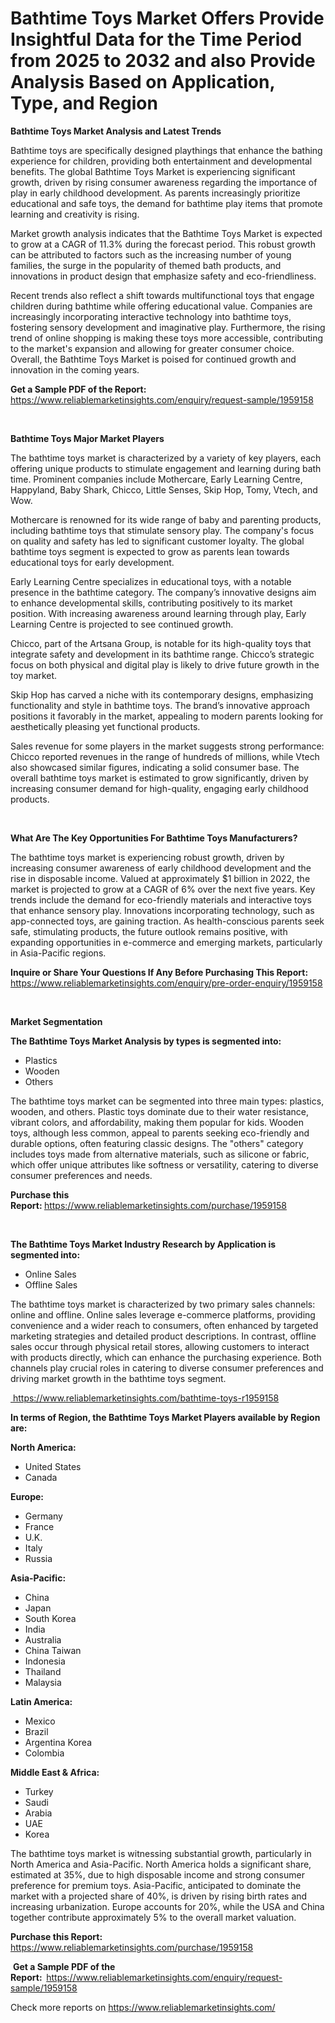 <p><h1>Bathtime Toys Market Offers Provide Insightful Data for the Time Period from 2025 to 2032 and also Provide Analysis Based on Application, Type, and Region</h1></p><p><strong>Bathtime Toys Market Analysis and Latest Trends</strong></p>
<p><p>Bathtime toys are specifically designed playthings that enhance the bathing experience for children, providing both entertainment and developmental benefits. The global Bathtime Toys Market is experiencing significant growth, driven by rising consumer awareness regarding the importance of play in early childhood development. As parents increasingly prioritize educational and safe toys, the demand for bathtime play items that promote learning and creativity is rising.</p><p>Market growth analysis indicates that the Bathtime Toys Market is expected to grow at a CAGR of 11.3% during the forecast period. This robust growth can be attributed to factors such as the increasing number of young families, the surge in the popularity of themed bath products, and innovations in product design that emphasize safety and eco-friendliness. </p><p>Recent trends also reflect a shift towards multifunctional toys that engage children during bathtime while offering educational value. Companies are increasingly incorporating interactive technology into bathtime toys, fostering sensory development and imaginative play. Furthermore, the rising trend of online shopping is making these toys more accessible, contributing to the market's expansion and allowing for greater consumer choice. Overall, the Bathtime Toys Market is poised for continued growth and innovation in the coming years.</p></p>
<p><strong>Get a Sample PDF of the Report:&nbsp;</strong> <a href="https://www.reliablemarketinsights.com/enquiry/request-sample/1959158?utm_campaign=3295&utm_medium=2&utm_source=Github&utm_content=ia&utm_term=05042025&utm_id=bathtime-toys">https://www.reliablemarketinsights.com/enquiry/request-sample/1959158</a></p>
<p>&nbsp;</p>
<p><strong>Bathtime Toys Major Market Players</strong></p>
<p><p>The bathtime toys market is characterized by a variety of key players, each offering unique products to stimulate engagement and learning during bath time. Prominent companies include Mothercare, Early Learning Centre, Happyland, Baby Shark, Chicco, Little Senses, Skip Hop, Tomy, Vtech, and Wow.</p><p>Mothercare is renowned for its wide range of baby and parenting products, including bathtime toys that stimulate sensory play. The company's focus on quality and safety has led to significant customer loyalty. The global bathtime toys segment is expected to grow as parents lean towards educational toys for early development.</p><p>Early Learning Centre specializes in educational toys, with a notable presence in the bathtime category. The company’s innovative designs aim to enhance developmental skills, contributing positively to its market position. With increasing awareness around learning through play, Early Learning Centre is projected to see continued growth.</p><p>Chicco, part of the Artsana Group, is notable for its high-quality toys that integrate safety and development in its bathtime range. Chicco’s strategic focus on both physical and digital play is likely to drive future growth in the toy market.</p><p>Skip Hop has carved a niche with its contemporary designs, emphasizing functionality and style in bathtime toys. The brand’s innovative approach positions it favorably in the market, appealing to modern parents looking for aesthetically pleasing yet functional products.</p><p>Sales revenue for some players in the market suggests strong performance: Chicco reported revenues in the range of hundreds of millions, while Vtech also showcased similar figures, indicating a solid consumer base. The overall bathtime toys market is estimated to grow significantly, driven by increasing consumer demand for high-quality, engaging early childhood products.</p></p>
<p>&nbsp;</p>
<p><strong>What Are The Key Opportunities For Bathtime Toys Manufacturers?</strong></p>
<p><p>The bathtime toys market is experiencing robust growth, driven by increasing consumer awareness of early childhood development and the rise in disposable income. Valued at approximately $1 billion in 2022, the market is projected to grow at a CAGR of 6% over the next five years. Key trends include the demand for eco-friendly materials and interactive toys that enhance sensory play. Innovations incorporating technology, such as app-connected toys, are gaining traction. As health-conscious parents seek safe, stimulating products, the future outlook remains positive, with expanding opportunities in e-commerce and emerging markets, particularly in Asia-Pacific regions.</p></p>
<p><strong>Inquire or Share Your Questions If Any Before Purchasing This Report:</strong> <a href="https://www.reliablemarketinsights.com/enquiry/pre-order-enquiry/1959158?utm_campaign=3295&utm_medium=2&utm_source=Github&utm_content=ia&utm_term=05042025&utm_id=bathtime-toys">https://www.reliablemarketinsights.com/enquiry/pre-order-enquiry/1959158</a></p>
<p>&nbsp;</p>
<p><strong>Market Segmentation</strong></p>
<p><strong>The Bathtime Toys Market Analysis by types is segmented into:</strong></p>
<p><ul><li>Plastics</li><li>Wooden</li><li>Others</li></ul></p>
<p><p>The bathtime toys market can be segmented into three main types: plastics, wooden, and others. Plastic toys dominate due to their water resistance, vibrant colors, and affordability, making them popular for kids. Wooden toys, although less common, appeal to parents seeking eco-friendly and durable options, often featuring classic designs. The "others" category includes toys made from alternative materials, such as silicone or fabric, which offer unique attributes like softness or versatility, catering to diverse consumer preferences and needs.</p></p>
<p><strong>Purchase this Report:&nbsp;</strong><a href="https://www.reliablemarketinsights.com/purchase/1959158?utm_campaign=3295&utm_medium=2&utm_source=Github&utm_content=ia&utm_term=05042025&utm_id=bathtime-toys">https://www.reliablemarketinsights.com/purchase/1959158</a></p>
<p>&nbsp;</p>
<p><strong>The Bathtime Toys Market Industry Research by Application is segmented into:</strong></p>
<p><ul><li>Online Sales</li><li>Offline Sales</li></ul></p>
<p><p>The bathtime toys market is characterized by two primary sales channels: online and offline. Online sales leverage e-commerce platforms, providing convenience and a wider reach to consumers, often enhanced by targeted marketing strategies and detailed product descriptions. In contrast, offline sales occur through physical retail stores, allowing customers to interact with products directly, which can enhance the purchasing experience. Both channels play crucial roles in catering to diverse consumer preferences and driving market growth in the bathtime toys segment.</p></p>
<p><a href="https://www.reliablemarketinsights.com/bathtime-toys-r1959158?utm_campaign=3295&utm_medium=2&utm_source=Github&utm_content=ia&utm_term=05042025&utm_id=bathtime-toys">&nbsp;https://www.reliablemarketinsights.com/bathtime-toys-r1959158</a></p>
<p><strong>In terms of Region, the Bathtime Toys Market Players available by Region are:</strong></p>
<p>
    <p> <strong> North America: </strong>
        <ul>
            <li>United States</li>
            <li>Canada</li>
        </ul>
        </p> 
    <p> <strong> Europe: </strong>
        <ul>
            <li>Germany</li>
            <li>France</li>
            <li>U.K.</li>
            <li>Italy</li>
            <li>Russia</li>
        </ul>
        </p> 
    <p> <strong> Asia-Pacific: </strong>
        <ul>
            <li>China</li>
            <li>Japan</li>
            <li>South Korea</li>
            <li>India</li>
            <li>Australia</li>
            <li>China Taiwan</li>
            <li>Indonesia</li>
            <li>Thailand</li>
            <li>Malaysia</li>
        </ul>
        </p> 
    <p> <strong> Latin America: </strong>
        <ul>
            <li>Mexico</li>
            <li>Brazil</li>
            <li>Argentina Korea</li>
            <li>Colombia</li>
        </ul>
        </p> 
    <p> <strong> Middle East & Africa: </strong>
        <ul>
            <li>Turkey</li>
            <li>Saudi</li>
            <li>Arabia</li>
            <li>UAE</li>
            <li>Korea</li>
        </ul>
    </p>
    </p>
<p><p>The bathtime toys market is witnessing substantial growth, particularly in North America and Asia-Pacific. North America holds a significant share, estimated at 35%, due to high disposable income and strong consumer preference for premium toys. Asia-Pacific, anticipated to dominate the market with a projected share of 40%, is driven by rising birth rates and increasing urbanization. Europe accounts for 20%, while the USA and China together contribute approximately 5% to the overall market valuation.</p></p>
<p><strong>Purchase this Report: </strong><a href="https://www.reliablemarketinsights.com/purchase/1959158?utm_campaign=3295&utm_medium=2&utm_source=Github&utm_content=ia&utm_term=05042025&utm_id=bathtime-toys">https://www.reliablemarketinsights.com/purchase/1959158</a></p>
<p>&nbsp;<strong>Get a Sample PDF of the Report:&nbsp;&nbsp;</strong><a href="https://www.reliablemarketinsights.com/enquiry/request-sample/1959158?utm_campaign=3295&utm_medium=2&utm_source=Github&utm_content=ia&utm_term=05042025&utm_id=bathtime-toys">https://www.reliablemarketinsights.com/enquiry/request-sample/1959158</a></p>
<p><strong></strong></p>
<p>Check more reports on <a href="https://www.reliablemarketinsights.com/?utm_campaign=3295&utm_medium=2&utm_source=Github&utm_content=ia&utm_term=05042025&utm_id=bathtime-toys">https://www.reliablemarketinsights.com/</a></p>